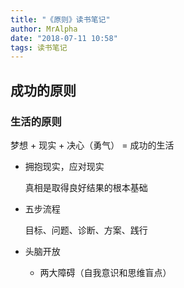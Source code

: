 ```yaml
---
title: "《原则》读书笔记"
author: MrAlpha
date: "2018-07-11 10:58"
tags: 读书笔记
---
```


## 成功的原则

### 生活的原则

梦想 + 现实 + 决心（勇气） = 成功的生活

- 拥抱现实，应对现实

  真相是取得良好结果的根本基础

- 五步流程

  目标、问题、诊断、方案、践行

- 头脑开放

  - 两大障碍（自我意识和思维盲点）
